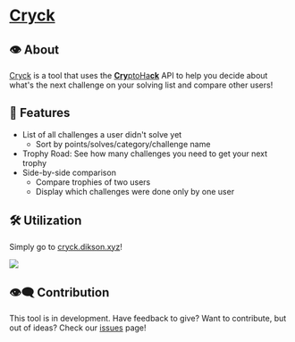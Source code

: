 # [Cryck](https://cryck.dikson.xyz)

## 👁️ About

[Cryck](https://cryck.dikson.xyz/) is a tool that uses the [<b>Cry</b>ptoHa<b>ck</b>](https://cryptohack.org/) API to help you decide about what's the next challenge on your solving list and compare other users!

## 👀 Features

- List of all challenges a user didn't solve yet
  - Sort by points/solves/category/challenge name
- Trophy Road: See how many challenges you need to get your next trophy
- Side-by-side comparison
  - Compare trophies of two users
  - Display which challenges were done only by one user

## 🛠️ Utilization

Simply go to [cryck.dikson.xyz](https://cryck.dikson.xyz)!

![](img/cryck.gif)

## 👁️‍🗨️ Contribution

This tool is in development. Have feedback to give? Want to contribute, but out of ideas? Check our [issues](https://github.com/diksown/cryck/issues) page!
